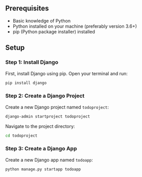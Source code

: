 ## Prerequisites

- Basic knowledge of Python
- Python installed on your machine (preferably version 3.6+)
- pip (Python package installer) installed

## Setup

### Step 1: Install Django

First, install Django using pip. Open your terminal and run:

```bash
pip install django
```

### Step 2: Create a Django Project

Create a new Django project named `todoproject`:

```bash
django-admin startproject todoproject
```

Navigate to the project directory:

```bash
cd todoproject
```

### Step 3: Create a Django App

Create a new Django app named `todoapp`:

```bash
python manage.py startapp todoapp
```
